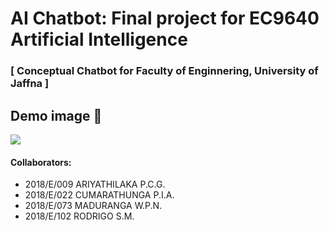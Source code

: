 # AI Chatbot: Final project for EC9640 Artificial Intelligence

### [ Conceptual Chatbot for Faculty of Enginnering, University of Jaffna ]


## Demo image 👀️

![](https://github.com/IsuruAkalanka/AI_chatbot_EC9640/blob/main/readme-files/chatbot%20photo.png)


#### Collaborators:

* 2018/E/009	ARIYATHILAKA P.C.G.
* 2018/E/022	CUMARATHUNGA P.I.A.
* 2018/E/073	MADURANGA W.P.N.
* 2018/E/102	RODRIGO S.M.
